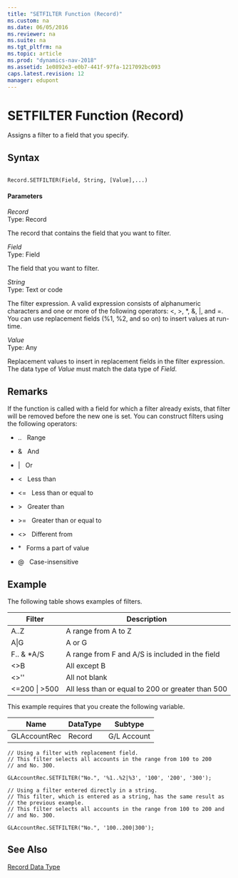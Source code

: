 ```yaml
---
title: "SETFILTER Function (Record)"
ms.custom: na
ms.date: 06/05/2016
ms.reviewer: na
ms.suite: na
ms.tgt_pltfrm: na
ms.topic: article
ms.prod: "dynamics-nav-2018"
ms.assetid: 1e0892e3-e0b7-441f-97fa-1217092bc093
caps.latest.revision: 12
manager: edupont
---
```

# SETFILTER Function (Record)
Assigns a filter to a field that you specify.  
  
## Syntax  
  
```  
  
Record.SETFILTER(Field, String, [Value],...)  
```  
  
#### Parameters  
 *Record*  
 Type: Record  
  
 The record that contains the field that you want to filter.  
  
 *Field*  
 Type: Field  
  
 The field that you want to filter.  
  
 *String*  
 Type: Text or code  
  
 The filter expression. A valid expression consists of alphanumeric characters and one or more of the following operators: \<, >, \*, &, &#124;, and =. You can use replacement fields \(%1, %2, and so on\) to insert values at run-time.  
  
 *Value*  
 Type: Any  
  
 Replacement values to insert in replacement fields in the filter expression. The data type of *Value* must match the data type of *Field*.  
  
## Remarks  
If the function is called with a field for which a filter already exists, that filter will be removed before the new one is set. You can construct filters using the following operators:  
  
- ..   Range  
  
- &   And  
  
- &#124;   Or  
  
- \<   Less than  
  
- \<=   Less than or equal to  
  
- \>   Greater than  
  
- \>=   Greater than or equal to  
  
- \<>   Different from  
  
- \*   Forms a part of value  
  
- @   Case-insensitive  
  
## Example  

The following table shows examples of filters.  
  
|Filter|Description|  
|------------|-----------------|  
|A..Z|A range from A to Z|  
|A&#124;G|A or G|  
|F.. & \*A/S|A range from F and A/S is included in the field|  
|\<>B|All except B|  
|\<>''|All not blank|  
|\<=200 &#124; >500|All less than or equal to 200 or greater than 500|  
  
This example requires that you create the following variable.  
  
|Name      |DataType      |Subtype|  
|----------|--------------|-------------|  
|GLAccountRec|Record      |G/L Account|  
  
```  
// Using a filter with replacement field.  
// This filter selects all accounts in the range from 100 to 200 
// and No. 300. 

GLAccountRec.SETFILTER("No.", '%1..%2|%3', '100', '200', '300');  

// Using a filter entered directly in a string.  
// This filter, which is entered as a string, has the same result as  
// the previous example.
// This filter selects all accounts in the range from 100 to 200 and
// and No. 300.  

GLAccountRec.SETFILTER("No.", '100..200|300');
```  

## See Also  

[Record Data Type](Record-Data-Type.md)
